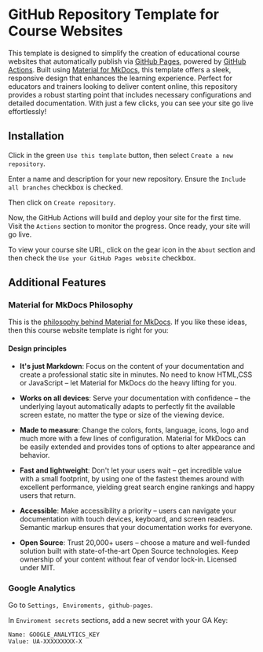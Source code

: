 # GitHub Repository Template for Course Websites

This template is designed to simplify the creation of educational course websites that automatically publish via [GitHub Pages](https://pages.github.com/), powered by [GitHub Actions](https://github.com/features/actions). Built using [Material for MkDocs](https://squidfunk.github.io/mkdocs-material/), this template offers a sleek, responsive design that enhances the learning experience. Perfect for educators and trainers looking to deliver content online, this repository provides a robust starting point that includes necessary configurations and detailed documentation. With just a few clicks, you can see your site go live effortlessly!

## Installation

Click in the green `Use this template` button, then select `Create a new repository`.

Enter a name and description for your new repository. Ensure the `Include all branches` checkbox is checked.

Then click on `Create repository`.

Now, the GitHub Actions will build and deploy your site for the first time. Visit the `Actions` section to monitor the progress. Once ready, your site will go live.

To view your course site URL, click on the gear icon in the `About` section and then check the `Use your GitHub Pages website` checkbox.

## Additional Features

### Material for MkDocs Philosophy

This is the [philosophy behind Material for MkDocs](https://squidfunk.github.io/mkdocs-material/philosophy/). If you like these ideas, then this course website template is right for you:

#### Design principles

- __It's just Markdown__: Focus on the content of your documentation and create
  a professional static site in minutes. No need to know HTML,CSS or JavaScript
  – let Material for MkDocs do the heavy lifting for you.

- __Works on all devices__: Serve your documentation with confidence – the
  underlying layout automatically adapts to perfectly fit the available screen
  estate, no matter the type or size of the viewing device.

- __Made to measure__: Change the colors, fonts, language, icons, logo and much
  more with a few lines of configuration. Material for MkDocs can be easily
  extended and provides tons of options to alter appearance and behavior.

- __Fast and lightweight__: Don't let your users wait – get incredible value
  with a small footprint, by using one of the fastest themes around with
  excellent performance, yielding great search engine rankings and happy
  users that return.

- __Accessible__: Make accessibility a priority – users can navigate your
  documentation with touch devices, keyboard, and screen readers. Semantic
  markup ensures that your documentation works for everyone.

- __Open Source__: Trust 20,000+ users – choose a mature and well-funded
  solution built with state-of-the-art Open Source technologies. Keep ownership
  of your content without fear of vendor lock-in. Licensed under MIT.

### Google Analytics

Go to `Settings, Enviroments, github-pages`.

In `Enviroment secrets` sections, add a new secret with your GA Key:

```shell
Name: GOOGLE_ANALYTICS_KEY
Value: UA-XXXXXXXXX-X
```